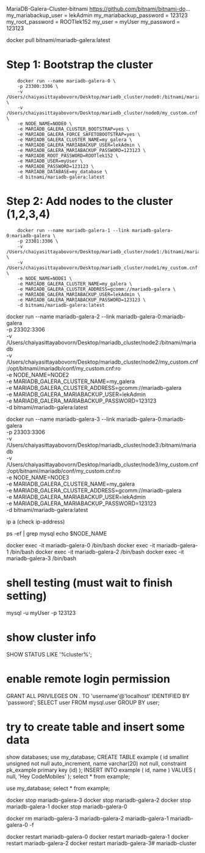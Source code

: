 MariaDB-Galera-Cluster-bitnami
https://github.com/bitnami/bitnami-do...
my_mariabackup_user = lekAdmin
my_mariabackup_password = 123123
my_root_password = ROOTlek152
my_user = myUser
my_password = 123123

docker pull bitnami/mariadb-galera:latest

# Step 1: Bootstrap the cluster

```
    docker run --name mariadb-galera-0 \
    -p 23300:3306 \
    -v /Users/chaiyasittayabovorn/Desktop/mariadb_cluster/node0:/bitnami/mariadb \
    -v /Users/chaiyasittayabovorn/Desktop/mariadb_cluster/node0/my_custom.cnf:/opt/bitnami/mariadb/conf/my_custom.cnf:ro \
    -e NODE_NAME=NODE0 \
    -e MARIADB_GALERA_CLUSTER_BOOTSTRAP=yes \
    -e MARIADB_GALERA_FORCE_SAFETOBOOTSTRAP=yes \
    -e MARIADB_GALERA_CLUSTER_NAME=my_galera \
    -e MARIADB_GALERA_MARIABACKUP_USER=lekAdmin \
    -e MARIADB_GALERA_MARIABACKUP_PASSWORD=123123 \
    -e MARIADB_ROOT_PASSWORD=ROOTlek152 \
    -e MARIADB_USER=myUser \
    -e MARIADB_PASSWORD=123123 \
    -e MARIADB_DATABASE=my_database \
    -d bitnami/mariadb-galera:latest

```

# Step 2: Add nodes to the cluster (1,2,3,4)

```
    docker run --name mariadb-galera-1 --link mariadb-galera-0:mariadb-galera \
    -p 23301:3306 \
    -v /Users/chaiyasittayabovorn/Desktop/mariadb_cluster/node1:/bitnami/mariadb \
    -v /Users/chaiyasittayabovorn/Desktop/mariadb_cluster/node1/my_custom.cnf:/opt/bitnami/mariadb/conf/my_custom.cnf:ro \
    -e NODE_NAME=NODE1 \
    -e MARIADB_GALERA_CLUSTER_NAME=my_galera \
    -e MARIADB_GALERA_CLUSTER_ADDRESS=gcomm://mariadb-galera \
    -e MARIADB_GALERA_MARIABACKUP_USER=lekAdmin \
    -e MARIADB_GALERA_MARIABACKUP_PASSWORD=123123 \
    -d bitnami/mariadb-galera:latest
```


docker run --name mariadb-galera-2 --link mariadb-galera-0:mariadb-galera \
  -p 23302:3306 \
  -v /Users/chaiyasittayabovorn/Desktop/mariadb_cluster/node2:/bitnami/mariadb \
  -v /Users/chaiyasittayabovorn/Desktop/mariadb_cluster/node2/my_custom.cnf:/opt/bitnami/mariadb/conf/my_custom.cnf:ro \
  -e NODE_NAME=NODE2 \
  -e MARIADB_GALERA_CLUSTER_NAME=my_galera \
  -e MARIADB_GALERA_CLUSTER_ADDRESS=gcomm://mariadb-galera \
  -e MARIADB_GALERA_MARIABACKUP_USER=lekAdmin \
  -e MARIADB_GALERA_MARIABACKUP_PASSWORD=123123 \
  -d bitnami/mariadb-galera:latest  


docker run --name mariadb-galera-3 --link mariadb-galera-0:mariadb-galera \
  -p 23303:3306 \
  -v /Users/chaiyasittayabovorn/Desktop/mariadb_cluster/node3:/bitnami/mariadb \
  -v /Users/chaiyasittayabovorn/Desktop/mariadb_cluster/node3/my_custom.cnf:/opt/bitnami/mariadb/conf/my_custom.cnf:ro \
  -e NODE_NAME=NODE3 \
  -e MARIADB_GALERA_CLUSTER_NAME=my_galera \
  -e MARIADB_GALERA_CLUSTER_ADDRESS=gcomm://mariadb-galera \
  -e MARIADB_GALERA_MARIABACKUP_USER=lekAdmin \
  -e MARIADB_GALERA_MARIABACKUP_PASSWORD=123123 \
  -d bitnami/mariadb-galera:latest  



ip a (check ip-address)

ps -ef | grep mysql
echo $NODE_NAME


docker exec -it mariadb-galera-0 /bin/bash
docker exec -it mariadb-galera-1 /bin/bash
docker exec -it mariadb-galera-2 /bin/bash
docker exec -it mariadb-galera-3 /bin/bash

# shell testing (must wait to finish setting)
mysql -u myUser -p 
123123

# show cluster info
SHOW STATUS LIKE '%cluster%';


# enable remote login permission
GRANT ALL PRIVILEGES ON *.* TO 'username'@'localhost' IDENTIFIED BY 'password';
SELECT user FROM mysql.user GROUP BY user;


# try to create table and insert some data
show databases;
use my_database;
CREATE TABLE example ( id smallint unsigned not null auto_increment, name varchar(20) not null, constraint pk_example primary key (id) );
INSERT INTO example ( id, name ) VALUES ( null, 'Hey CodeMobiles' );
select * from example;


use my_database;
select * from example;

docker stop mariadb-galera-3
docker stop mariadb-galera-2
docker stop mariadb-galera-1
docker stop mariadb-galera-0

docker rm mariadb-galera-3 mariadb-galera-2 mariadb-galera-1 mariadb-galera-0 -f

docker restart mariadb-galera-0
docker restart mariadb-galera-1
docker restart mariadb-galera-2
docker restart mariadb-galera-3# mariadb-cluster
